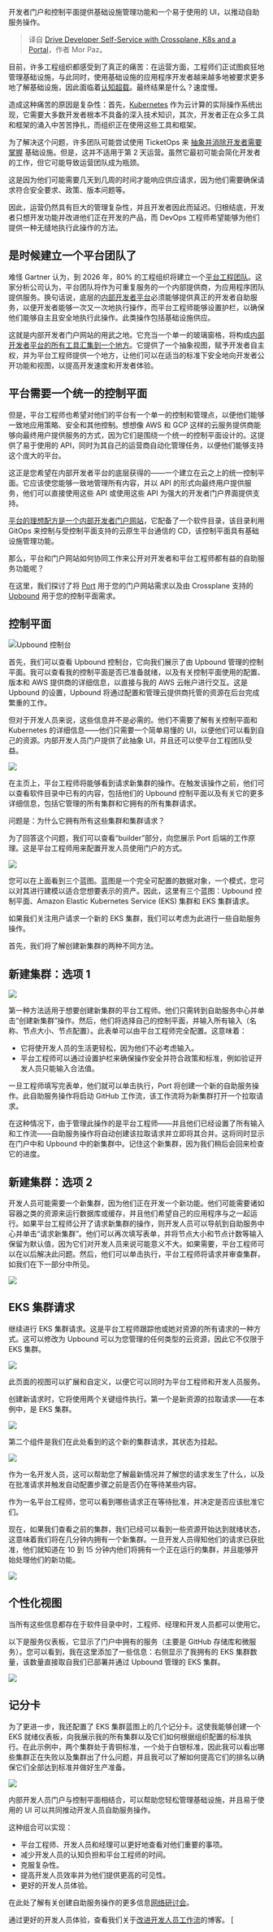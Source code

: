
<!--
title: 使用Crossplane、K8s和门户实现驱动程序开发人员自助服务
cover: https://cdn.thenewstack.io/media/2024/04/1be90012-green.jpg
-->

开发者门户和控制平面提供基础设施管理功能和一个易于使用的 UI，以推动自助服务操作。

> 译自 [Drive Developer Self-Service with Crossplane, K8s and a Portal](https://thenewstack.io/drive-developer-self-service-with-crossplane-k8s-and-a-portal/)，作者 Mor Paz。

目前，许多工程组织都感受到了真正的痛苦：在运营方面，工程师们正试图疯狂地管理基础设施，与此同时，使用基础设施的应用程序开发者越来越多地被要求更多地了解基础设施，因此面临着[认知超载](https://thenewstack.io/devs-and-ops-can-this-marriage-be-saved/)。最终结果是什么？速度慢。

造成这种痛苦的原因是复杂性：首先，[Kubernetes](https://roadmap.sh/kubernetes) 作为云计算的实际操作系统出现，它需要大多数开发者根本不具备的深入技术知识，其次，开发者正在众多工具和框架的涌入中苦苦挣扎，而组织正在使用这些工具和框架。

为了解决这个问题，许多团队可能尝试使用 TicketOps 来 [抽象并消除开发者需要掌握](https://thenewstack.io/developer-portals-can-abstract-away-kubernetes-complexity/) 基础设施。但是，这并不适用于第 2 天运营。虽然它最初可能会简化开发者的工作，但它可能导致运营团队成为瓶颈。

这是因为他们可能需要几天到几周的时间才能响应供应请求，因为他们需要确保请求符合安全要求、政策、版本问题等。

因此，运营仍然具有巨大的管理复杂性，并且开发者因此而延迟。归根结底，开发者只想开发功能并改进他们正在开发的产品，而 DevOps 工程师希望能够为他们提供一种无缝地执行此操作的方法。

## 是时候建立一个平台团队了

难怪 Gartner 认为，到 2026 年，80% 的工程组织将建立一个[平台工程团队](https://thenewstack.io/platform-engineering/)。这家分析公司认为，平台团队将作为可重复服务的一个内部提供商，为应用程序团队提供服务。换句话说，底层的[内部开发者平台](https://thenewstack.io/7-core-elements-of-an-internal-developer-platform/)必须能够提供真正的开发者自助服务，以便开发者能够一次又一次地执行操作，而平台工程师能够设置护栏，以确保他们能够自主且安全地执行此操作。此类操作包括基础设施供应。

这就是内部开发者门户网站的用武之地。它充当一个单一的玻璃窗格，将构成[内部开发者平台的所有工具汇集到一个地方](https://thenewstack.io/internal-developer-platforms-are-for-devops-too/)。它提供了一个抽象视图，赋予开发者自主权，并为平台工程师提供一个地方，让他们可以在适当的标准下安全地向开发者公开功能和视图，以提高开发速度和开发者体验。

## 平台需要一个统一的控制平面

但是，平台工程师也希望对他们的平台有一个单一的控制和管理点，以便他们能够一致地应用策略、安全和其他控制。想想像 AWS 和 GCP 这样的云服务提供商能够向最终用户提供服务的方式，因为它们是围绕一个统一的控制平面设计的。这提供了易于使用的 API，同时为其自己的运营商自动化管理任务，以便他们能够支持这个庞大的平台。

这正是您希望在内部开发者平台的底层获得的——一个建立在云之上的统一控制平面。它应该使您能够一致地管理所有内容，并以 API 的形式向最终用户提供服务，他们可以直接使用这些 API 或使用这些 API 为强大的开发者门户界面提供支持。

[平台的理想配方是一个内部开发者门户网站](https://thenewstack.io/how-do-the-internal-developer-platform-and-portal-connect/)，它配备了一个软件目录，该目录利用 GitOps 来控制与受控制平面支持的云原生平台通信的 CD，该控制平面具有基础设施管理功能。

那么，平台和门户网站如何协同工作来公开对开发者和平台工程师都有益的自助服务功能呢？

在这里，我们探讨了将 [Port](https://www.getport.io/) 用于您的门户网站需求以及由 Crossplane 支持的 [Upbound](https://www.upbound.io/) 用于您的控制平面需求。

## 控制平面

![Upbound 控制台](https://cdn.thenewstack.io/media/2024/04/b257a238-image1a.png)

首先，我们可以查看 Upbound 控制台，它向我们展示了由 Upbound 管理的控制平面。我可以查看我的控制平面是否已准备就绪，以及有关控制平面使用的配置、版本和 AWS 提供商的详细信息，以直接与我的 AWS 云帐户进行交互。这是 Upbound 的设置，Upbound 将通过配置和管理云提供商托管的资源在后台完成繁重的工作。

但对于开发人员来说，这些信息并不是必需的。他们不需要了解有关控制平面和 Kubernetes 的详细信息——他们只需要一个简单易懂的 UI，以便他们可以看到自己的资源。内部开发人员门户提供了此抽象 UI，并且还可以使平台工程团队受益。

![](https://cdn.thenewstack.io/media/2024/04/cfba461a-image2a.png)

在主页上，平台工程师将能够看到请求新集群的操作。在触发该操作之前，他们可以查看软件目录中已有的内容，包括他们的 Upbound 控制平面以及有关它的更多详细信息，包括它管理的所有集群和它拥有的所有集群请求。

问题是：为什么它拥有所有这些集群和集群请求？

为了回答这个问题，我们可以查看“builder”部分，向您展示 Port 后端的工作原理。这是平台工程师用来配置开发人员使用门户的方式。

![](https://cdn.thenewstack.io/media/2024/04/c903dd68-image3a.png)

您可以在上面看到三个蓝图。蓝图是一个完全可配置的数据对象，一个模式，您可以对其进行建模以适合您想要表示的资产。因此，这里有三个蓝图：Upbound 控制平面、Amazon Elastic Kubernetes Service (EKS) 集群和 EKS 集群请求。

如果我们关注用户请求一个新的 EKS 集群，我们可以考虑为此进行一些自助服务操作。

首先，我们将了解创建新集群的两种不同方法。

## 新建集群：选项 1

![](https://cdn.thenewstack.io/media/2024/04/73c9df6c-image4a.png)

第一种方法适用于想要创建新集群的平台工程师。他们只需转到自助服务中心并单击“创建新集群”操作。然后，他们将选择自己的控制平面，并输入所有输入（名称、节点大小、节点配置）。此表单可以由平台工程师完全配置。这意味着：

- 它将使开发人员的生活更轻松，因为他们不必考虑输入。
- 平台工程师可以通过设置护栏来确保操作安全并符合政策和标准，例如验证开发人员只能输入合法值。

一旦工程师填写完表单，他们就可以单击执行，Port 将创建一个新的自助服务操作。此自助服务操作将启动 GitHub 工作流，该工作流将为新集群打开一个拉取请求。

在这种情况下，由于管理此操作的是平台工程师——并且他们已经设置了所有输入和工作流——自助服务操作将自动创建该拉取请求并立即将其合并。这将同时显示在门户中和 Upbound 中的新集群中。记住这个新集群，因为我们稍后会回来检查它的进度。

## 新建集群：选项 2

开发人员可能需要一个新集群，因为他们正在开发一个新功能。他们可能需要诸如容器之类的资源来运行数据库或缓存，并且他们希望自己的应用程序与之一起运行。如果平台工程师公开了请求新集群的操作，则开发人员可以导航到自助服务中心并单击“请求新集群”。他们可以再次填写表单，并将节点大小和节点计数等输入保留为默认值，因为它们对开发人员来说可能意义不大。如果需要，平台工程师可以在以后解决此问题。然后，他们可以单击执行，平台工程师将请求并审查集群，如我们在下一部分中所见。

![](https://cdn.thenewstack.io/media/2024/04/73c9df6c-image4a.png)

## EKS 集群请求

继续进行 EKS 集群请求。这是平台工程师跟踪他或她对资源的所有请求的一种方式。这可以修改为 Upbound 可以为您管理的任何类型的云资源，因此它不仅限于 EKS 集群。

![](https://cdn.thenewstack.io/media/2024/04/b696ed91-image6.png)

此页面的视图可以扩展和自定义，以便它可以同时为平台工程师和开发人员服务。

创建新请求时，它将使用两个关键组件执行。第一个是新资源的拉取请求——在本例中，是 EKS 集群。

![](https://cdn.thenewstack.io/media/2024/04/378f3192-image7.png)

第二个组件是我们在此处看到的这个新的集群请求，其状态为挂起。

![](https://cdn.thenewstack.io/media/2024/04/302effd3-image8a.png)

作为一名开发人员，这可以帮助您了解最新情况并了解您的请求发生了什么，以及在批准请求并触发自动配置步骤之前是否仍在等待某些内容。

作为一名平台工程师，您可以看到哪些请求正在等待批准，并决定是否应该批准它们。

现在，如果我们查看之前的集群，我们已经可以看到一些资源开始达到就绪状态，这意味着我们将在几分钟内拥有一个新集群。一旦开发人员得知他们的请求已获批准，他们就知道在 10 到 15 分钟内他们将拥有一个正在运行的集群，并且能够开始处理他们的新功能。

![](https://cdn.thenewstack.io/media/2024/04/59875a22-image9.png)

## 个性化视图

当所有这些信息都存在于软件目录中时，工程师、经理和开发人员都可以使用它。

以下是服务仪表板，它显示了门户中拥有的服务（主要是 GitHub 存储库和微服务）。您可以看到，我在这里添加了一些信息：右侧显示了我拥有的 EKS 集群数量，该数量直接取自我们已部署并通过 Upbound 管理的 EKS 集群。

![](https://cdn.thenewstack.io/media/2024/04/f813cd71-image10-1024x572.png)

## 记分卡

为了更进一步，我还配置了 EKS 集群蓝图上的几个记分卡。这使我能够创建一个 EKS 就绪仪表板，向我展示我的所有集群以及它们如何根据组织配置的标准执行。在此示例中，两个集群处于青铜标准，一个处于白银标准，因此我可以看出哪些集群正在失败以及集群出了什么问题，并且我可以了解如何提高它们的排名以确保它们全部达到标准并做好生产准备。

![](https://cdn.thenewstack.io/media/2024/04/cdf5eefa-image11.png)

内部开发人员门户与控制平面相结合，可以帮助您轻松管理基础设施，并且易于使用的 UI 可以共同推动开发人员自助服务操作。

这种组合可以实现：

- 平台工程师、开发人员和经理可以更好地查看对他们重要的事项。
- 减少开发人员的认知负担和平台工程师的时间。
- 克服复杂性。
- 提高开发人员效率并为他们提供更高的可见性。
- 更好的开发人员体验。

在此处了解有关创建自助服务操作的更多信息[网络研讨会](https://event.on24.com/wcc/r/4516520/784A4348DFFDF36842719AAAD45C1808)。

通过更好的开发人员体验，查看我们关于[改进开发人员工作流](https://www.getport.io/blog/improving-developer-workflows-through-a-better-developer-experience)的博客。 [
